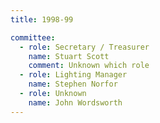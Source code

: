 ```yaml
---
title: 1998-99

committee:
  - role: Secretary / Treasurer 
    name: Stuart Scott
    comment: Unknown which role
  - role: Lighting Manager
    name: Stephen Norfor
  - role: Unknown
    name: John Wordsworth
---
```

